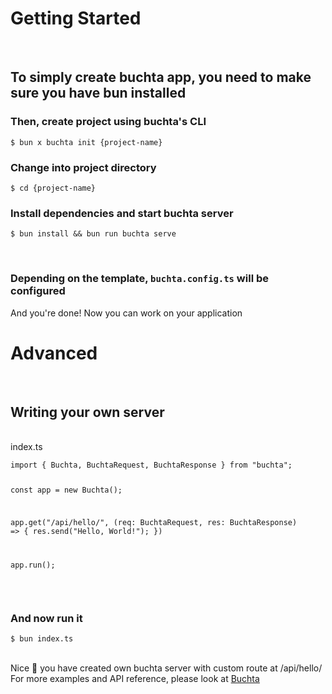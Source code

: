 # Getting Started
<br>

## To simply create buchta app, you need to make sure you have bun installed 
### Then, create project using buchta's CLI

<pre class="language-shell bg-black rounded mt-5 bg-opacity-40">
<code>$ bun x buchta init {project-name}</code></pre>
<h3 class="pt-2">Change into project directory</h3>

<pre class="language-shell bg-black rounded-md mt-5 bg-opacity-40">
<code>$ cd {project-name}</code></pre>
<h3 class="pt-2">Install dependencies and start buchta server</h3>

<pre class="language-shell bg-black rounded-md mt-5 bg-opacity-40">
<code>$ bun install && bun run buchta serve</code></pre>
<br>

### Depending on the template, `buchta.config.ts` will be configured

<div class="succsess-badge mt-3 mb-3">
And you're done! Now you can work on your application
</div>

# Advanced

<br>

## Writing your own server

<br>

<div class="docs-notebook">
    <div class="notebook-top">
        <div class="notebook-top-active">index.ts</div>
    </div>
    <div class="notebook-parts">
        <div>
            <pre class="javascript bg-black rounded-md mt-5 bg-opacity-40"><code>import { Buchta, BuchtaRequest, BuchtaResponse } from "buchta";

const app = new Buchta();

app.get("/api/hello/", (req: BuchtaRequest, res: BuchtaResponse) => {
    res.send("Hello, World!");
})

app.run();
</code></pre>
        </div>
    </div>
</div>
<br>

### And now run it

<pre class="language-shell bg-black rounded-md mt-5 bg-opacity-40">
<code>$ bun index.ts</code></pre>
<br>

<div class="info-badge mt-3 mb-3">
Nice 👏 you have created own buchta server with custom route at /api/hello/
</div>

<div class="info-badge mt-3 mb-3">
For more examples and API reference, please look at <a class="underline" href="/docs/Buchta/">Buchta</a>
</div>

<!-- bun x buchta init {project-name} -->
<!-- cd {project-name} -->
<!-- bun install && bun run buchta serve -->
<!-- import { Buchta, BuchtaRequest, BuchtaResponse } from "buchta";

const app = new Buchta();

app.get("/api/hello/", (req: BuchtaRequest, res: BuchtaResponse) => {
    res.send("Hello, World!");
})

app.run(); -->
<!-- bun index.ts -->
